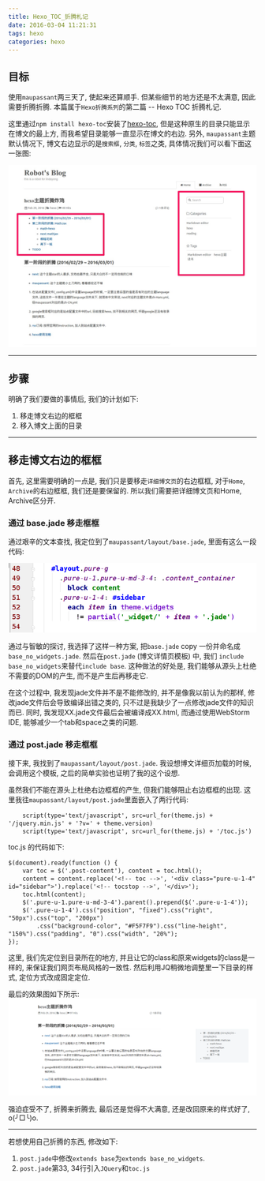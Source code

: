 ```yaml
---
title: Hexo_TOC_折腾札记
date: 2016-03-04 11:21:31
tags: hexo
categories: hexo
---
```




## 目标

使用`maupassant`两三天了, 使起来还算顺手. 但某些细节的地方还是不太满意, 因此需要折腾折腾. 本篇属于`Hexo折腾系列`的第二篇 -- Hexo TOC 折腾札记.

这里通过`npm install hexo-toc`安装了[hexo-toc](https://github.com/bubkoo/hexo-toc), 但是这种原生的目录只能显示在博文的最上方, 而我希望目录能够一直显示在博文的右边. 另外, `maupassant`主题默认情况下, 博文右边显示的是`搜索框`, `分类`, `标签`之类, 具体情况我们可以看下面这一张图:

![](https://raw.githubusercontent.com/linxd5/git_blogs/master/blogs/source/images/9.jpg)

______________________

## 步骤

明确了我们要做的事情后, 我们的计划如下:

1. 移走博文右边的框框
2. 移入博文上面的目录

_____________________


## 移走博文右边的框框

首先, 这里需要明确的一点是, 我们只是要移走`详细博文页`的右边框框, 对于`Home`, `Archive`的右边框框, 我们还是要保留的. 所以我们需要把详细博文页和Home, Archive区分开. 

### 通过 base.jade 移走框框

通过艰辛的文本查找, 我定位到了`maupassant/layout/base.jade`, 里面有这么一段代码:

![](https://raw.githubusercontent.com/linxd5/git_blogs/master/blogs/source/images/10.png)

通过与智敏的探讨, 我选择了这样一种方案, 把`base.jade` copy 一份并命名成 `base_no_widgets.jade`. 然后在`post.jade` (博文详情页模板) 中, 我们 `include base_no_widgets`来替代`include base`. 这种做法的好处是, 我们能够从源头上杜绝不需要的DOM的产生, 而不是产生后再移走它.

在这个过程中, 我发现jade文件并不是不能修改的, 并不是像我以前认为的那样, 修改jade文件后会导致编译出错之类的, 只不过是我缺少了一点修改jade文件的知识而已. 同时, 我发现XX.jade文件最后会被编译成XX.html, 而通过使用WebStorm IDE, 能够减少一个tab和space之类的问题.


### 通过 post.jade 移走框框

接下来, 我找到了`maupassant/layout/post.jade`. 我设想博文详细页加载的时候, 会调用这个模板, 之后的简单实验也证明了我的这个设想.

虽然我们不能在源头上杜绝右边框框的产生, 但我们能够阻止右边框框的出现. 这里我往`maupassant/layout/post.jade`里面嵌入了两行代码:
```
    script(type='text/javascript', src=url_for(theme.js) + '/jquery.min.js' + '?v=' + theme.version)
    script(type='text/javascript', src=url_for(theme.js) + '/toc.js')
```

toc.js 的代码如下:
```
$(document).ready(function () {
    var toc = $('.post-content'), content = toc.html();
    content = content.replace('<!-- toc -->', '<div class="pure-u-1-4" id="sidebar">').replace('<!-- tocstop -->', '</div>');
    toc.html(content);
    $('.pure-u-1.pure-u-md-3-4').parent().prepend($('.pure-u-1-4'));
    $('.pure-u-1-4').css("position", "fixed").css("right", "50px").css("top", "200px")
        .css("background-color", "#F5F7F9").css("line-height", "150%").css("padding", "0").css("width", "20%");
});
```
这里, 我们先定位到目录所在的地方, 并且让它的class和原来widgets的class是一样的, 来保证我们网页布局风格的一致性. 然后利用JQ稍微地调整里一下目录的样式, 定位方式改成固定定位.

最后的效果图如下所示:
![](https://raw.githubusercontent.com/linxd5/git_blogs/master/blogs/source/images/11.png)

强迫症受不了, 折腾来折腾去, 最后还是觉得不大满意, 还是改回原来的样式好了, o(╯□╰)o.

_____________

若想使用自己折腾的东西, 修改如下:

1. `post.jade`中修改`extends base`为`extends base_no_widgets`.
2. `post.jade`第33, 34行引入`JQuery`和`toc.js`

